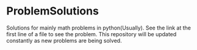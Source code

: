 # ProblemSolutions
Solutions for mainly math problems in python(Usually). See the link at the first line of a file to see the problem. 
This repository will be updated constantly as new problems are being solved.
